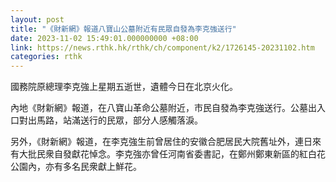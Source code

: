 ```yaml
---
layout: post
title: "《財新網》報道八寶山公墓附近有民眾自發為李克強送行"
date: 2023-11-02 15:49:01.000000000 +08:00
link: https://news.rthk.hk/rthk/ch/component/k2/1726145-20231102.htm
categories: rthk
---
```


國務院原總理李克強上星期五逝世，遺體今日在北京火化。

內地《財新網》報道，在八寶山革命公墓附近，市民自發為李克強送行。公墓出入口對出馬路，站滿送行的民眾，部分人感觸落淚。

另外，《財新網》報道，在李克強生前曾居住的安徽合肥居民大院舊址外，連日來有大批民衆自發獻花悼念。李克強亦曾任河南省委書記，在鄭州鄭東新區的紅白花公園內，亦有多名民衆獻上鮮花。
